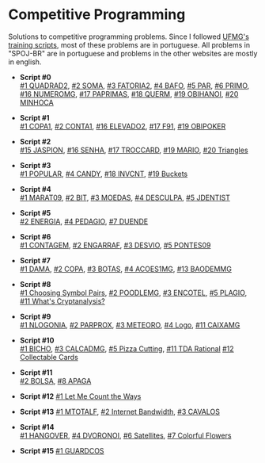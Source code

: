 Competitive Programming
==============

Solutions to competitive programming problems. Since I followed [UFMG's training scripts](http://wiki.maratona.dcc.ufmg.br/index.php/Roteiros), most of these problems are in portuguese. All problems in "SPOJ-BR" are in portuguese and problems in the other websites are mostly in english. 

* __Script #0__  
  [#1 QUADRAD2](https://github.com/thiagomartinsbh/competitive/tree/master/SPOJ-BR/QUADRAD2), [#2 SOMA](https://github.com/thiagomartinsbh/competitive/tree/master/SPOJ-BR/SOMA), [#3 FATORIA2](https://github.com/thiagomartinsbh/competitive/tree/master/SPOJ-BR/FATORIA2), [#4 BAFO](https://github.com/thiagomartinsbh/competitive/tree/master/SPOJ-BR/BAFO), [#5 PAR](https://github.com/thiagomartinsbh/competitive/tree/master/SPOJ-BR/PAR), [#6 PRIMO](https://github.com/thiagomartinsbh/competitive/tree/master/SPOJ-BR/PRIMO), [#16 NUMEROMG](https://github.com/thiagomartinsbh/competitive/tree/master/SPOJ-BR/NUMEROMG), [#17 PAPRIMAS](https://github.com/thiagomartinsbh/competitive/tree/master/SPOJ-BR/PAPRIMAS), [#18 QUERM](https://github.com/thiagomartinsbh/competitive/tree/master/SPOJ-BR/QUERM), [#19 OBIHANOI](https://github.com/thiagomartinsbh/competitive/tree/master/SPOJ-BR/OBIHANOI), [#20 MINHOCA](https://github.com/thiagomartinsbh/competitive/tree/master/SPOJ-BR/MINHOCA)

* __Script #1__  
  [#1 COPA1](https://github.com/thiagomartinsbh/competitive/tree/master/SPOJ-BR/COPA1), [#2 CONTA1](https://github.com/thiagomartinsbh/competitive/tree/master/SPOJ-BR/CONTA1), [#16 ELEVADO2](https://github.com/thiagomartinsbh/competitive/tree/master/SPOJ-BR/ELEVADO2), [#17 F91](https://github.com/thiagomartinsbh/competitive/tree/master/SPOJ-BR/F91), [#19 OBIPOKER](https://github.com/thiagomartinsbh/competitive/tree/master/SPOJ-BR/OBIPOKER)

* __Script #2__  
  [#15 JASPION](https://github.com/thiagomartinsbh/competitive/tree/master/SPOJ-BR/JASPION), [#16 SENHA](https://github.com/thiagomartinsbh/competitive/tree/master/SPOJ-BR/SENHA), [#17 TROCCARD](https://github.com/thiagomartinsbh/competitive/tree/master/SPOJ-BR/TROCCARD), [#19 MARIO](https://github.com/thiagomartinsbh/competitive/tree/master/SPOJ-BR/MARIO), [#20 Triangles](https://github.com/thiagomartinsbh/competitive/tree/master/URI/triangles)

* __Script #3__  
  [#1 POPULAR](https://github.com/thiagomartinsbh/competitive/tree/master/SPOJ-BR/POPULAR), [#4 CANDY](https://github.com/thiagomartinsbh/competitive/tree/master/SPOJ/CANDY), [#18 INVCNT](https://github.com/thiagomartinsbh/competitive/tree/master/SPOJ/INVCNT), [#19 Buckets](https://github.com/thiagomartinsbh/competitive/tree/master/URI/buckets)

* __Script #4__  
  [#1 MARAT09](https://github.com/thiagomartinsbh/competitive/tree/master/SPOJ-BR/MARAT09), [#2 BIT](https://github.com/thiagomartinsbh/competitive/tree/master/SPOJ-BR/BIT), [#3 MOEDAS](https://github.com/thiagomartinsbh/competitive/tree/master/SPOJ-BR/MOEDAS), [#4 DESCULPA](https://github.com/thiagomartinsbh/competitive/tree/master/SPOJ-BR/DESCULPA), [#5 JDENTIST](https://github.com/thiagomartinsbh/competitive/tree/master/SPOJ-BR/JDENTIST)

* __Script #5__  
  [#2 ENERGIA](https://github.com/thiagomartinsbh/competitive/tree/master/SPOJ-BR/ENERGIA), [#4 PEDAGIO](https://github.com/thiagomartinsbh/competitive/tree/master/SPOJ-BR/PEDAGIO), [#7 DUENDE](https://github.com/thiagomartinsbh/competitive/tree/master/SPOJ-BR/DUENDE)

* __Script #6__  
  [#1 CONTAGEM](https://github.com/thiagomartinsbh/competitive/tree/master/SPOJ-BR/CONTAGEM), [#2 ENGARRAF](https://github.com/thiagomartinsbh/competitive/tree/master/SPOJ-BR/ENGARRAF), [#3 DESVIO](https://github.com/thiagomartinsbh/competitive/tree/master/SPOJ-BR/DESVIO), [#5 PONTES09](https://github.com/thiagomartinsbh/competitive/tree/master/SPOJ-BR/PONTES09)

* __Script #7__  
  [#1 DAMA](https://github.com/thiagomartinsbh/competitive/tree/master/SPOJ-BR/DAMA), [#2 COPA](https://github.com/thiagomartinsbh/competitive/tree/master/SPOJ-BR/COPA), [#3 BOTAS](https://github.com/thiagomartinsbh/competitive/tree/master/SPOJ-BR/BOTAS), [#4 ACOES1MG](https://github.com/thiagomartinsbh/competitive/tree/master/SPOJ-BR/ACOES1MG), [#13 BAODEMMG](https://github.com/thiagomartinsbh/competitive/tree/master/SPOJ-BR/BAODEMMG)

* __Script #8__  
  [#1 Choosing Symbol Pairs](https://github.com/thiagomartinsbh/competitive/tree/master/CODEFORCES/choosing), [#2 POODLEMG](https://github.com/thiagomartinsbh/competitive/tree/master/SPOJ-BR/POODLEMG), [#3 ENCOTEL](https://github.com/thiagomartinsbh/competitive/tree/master/SPOJ-BR/ENCOTEL), [#5 PLAGIO](https://github.com/thiagomartinsbh/competitive/tree/master/SPOJ-BR/PLAGIO), [#11 What's Cryptanalysis?](https://github.com/thiagomartinsbh/competitive/tree/master/UVA/cryptanalysis)

* __Script #9__  
  [#1 NLOGONIA](https://github.com/thiagomartinsbh/competitive/tree/master/SPOJ-BR/NLOGONIA), [#2 PARPROX](https://github.com/thiagomartinsbh/competitive/tree/master/SPOJ-BR/PARPROX), [#3 METEORO](https://github.com/thiagomartinsbh/competitive/tree/master/SPOJ-BR/METEORO), [#4 Logo](https://github.com/thiagomartinsbh/competitive/tree/master/UVA/Logo), [#11 CAIXAMG](https://github.com/thiagomartinsbh/competitive/tree/master/SPOJ-BR/CAIXAMG)

* __Script #10__  
  [#1 BICHO](https://github.com/thiagomartinsbh/competitive/tree/master/SPOJ-BR/BICHO), [#3 CALCADMG](https://github.com/thiagomartinsbh/competitive/tree/master/SPOJ-BR/CALCADMG), [#5 Pizza Cutting](https://github.com/thiagomartinsbh/competitive/tree/master/UVA/pizza), [#11 TDA Rational](https://github.com/thiagomartinsbh/competitive/tree/master/URI/rational) [#12 Collectable Cards](https://github.com/thiagomartinsbh/competitive/tree/master/URI/cards)

* __Script #11__  
  [#2 BOLSA](https://github.com/thiagomartinsbh/competitive/tree/master/SPOJ-BR/BOLSA), [#8 APAGA](https://github.com/thiagomartinsbh/competitive/tree/master/SPOJ-BR/APAGA)

* __Script #12__
  [#1 Let Me Count the Ways](https://github.com/thiagomartinsbh/competitive/tree/master/UVA/counttheways)

* __Script #13__
  [#1 MTOTALF](https://github.com/thiagomartinsbh/competitive/tree/master/SPOJ/MTOTALF), [#2 Internet Bandwidth](https://github.com/thiagomartinsbh/competitive/tree/master/UVA/internetbandwidth), [#3 CAVALOS](https://github.com/thiagomartinsbh/competitive/tree/master/SPOJ/CAVALOS)

* __Script #14__  
  [#1 HANGOVER](https://github.com/thiagomartinsbh/competitive/tree/master/SPOJ/HANGOVER), [#4 DVORONOI](https://github.com/thiagomartinsbh/competitive/tree/master/SPOJ-BR/DVORONOI), [#6 Satellites](https://github.com/thiagomartinsbh/competitive/tree/master/UVA/satellites), [#7 Colorful Flowers](https://github.com/thiagomartinsbh/competitive/tree/master/UVA/flowers)

* __Script #15__
  [#1 GUARDCOS](https://github.com/thiagomartinsbh/competitive/tree/master/SPOJ-BR/GUARDCOS)